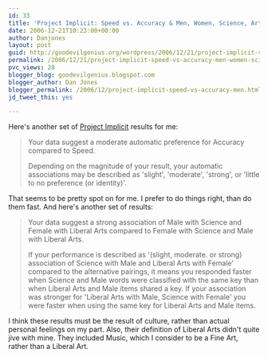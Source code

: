```yaml
---
id: 33
title: 'Project Implicit: Speed vs. Accuracy & Men, Women, Science, Art'
date: 2006-12-21T10:23:00+00:00
author: Danjones
layout: post
guid: http://goodevilgenius.org/wordpress/2006/12/21/project-implicit-speed-vs-accuracy-men-women-science-art/
permalink: /2006/12/21/project-implicit-speed-vs-accuracy-men-women-science-art/
pvc_views: 28
blogger_blog: goodevilgenius.blogspot.com
blogger_author: Dan Jones
blogger_permalink: /2006/12/project-implicit-speed-vs-accuracy-men.html
jd_tweet_this: yes

---
```

Here's another set of [Project Implicit](https://implicit.harvard.edu/implicit/) results for me:

> Your data suggest a moderate automatic preference for Accuracy compared to Speed.
>
> Depending on the magnitude of your result, your automatic associations may be described as 'slight', 'moderate', 'strong', or 'little to no preference (or identity)'.

That seems to be pretty spot on for me. I prefer to do things right, than do them fast. And here's another set of results:

> Your data suggest a strong association of Male with Science and Female with Liberal Arts compared to Female with Science and Male with Liberal Arts.
>
> If your performance is described as '(slight, moderate. or strong) association of Science with Male and Liberal Arts with Female' compared to the alternative pairings, it means you responded faster when Science and Male words were classified with the same key than when Liberal Arts and Male items shared a key. If your association was stronger for 'Liberal Arts with Male, Science with Female' you were faster when using the same key for Liberal Arts and Male items.

I think these results must be the result of culture, rather than actual personal feelings on my part. Also, their definition of Liberal Arts didn't quite jive with mine. They included Music, which I consider to be a Fine Art, rather than a Liberal Art.
